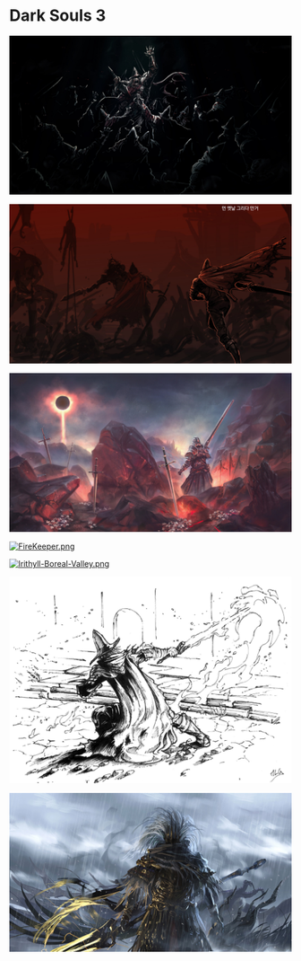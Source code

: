 # Dark Souls 3

<a href="1.jpg"><img alt="1.jpg" src="1.jpg"></a>

<a href="2.jpg"><img alt="2.jpg" src="2.jpg"></a>

<a href="DarkSoulsIII.jpg"><img alt="DarkSoulsIII.jpg" src="DarkSoulsIII.jpg"></a>

<a href="FireKeeper.png"><img alt="FireKeeper.png" src="FireKeeper.png"></a>

<a href="Irithyll-Boreal-Valley.png"><img alt="Irithyll-Boreal-Valley.png" src="Irithyll-Boreal-Valley.png"></a>

<a href="mathieu-le-gall-05.jpg"><img alt="mathieu-le-gall-05.jpg" src="mathieu-le-gall-05.jpg"></a>

<a href="wallhaven-r79ol1.jpg"><img alt="wallhaven-r79ol1.jpg" src="wallhaven-r79ol1.jpg"></a>
